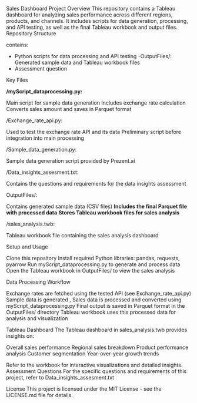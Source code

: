 Sales Dashboard Project
Overview
This repository contains a Tableau dashboard for analyzing sales performance across different regions, products, and channels. It includes scripts for data generation, processing, and API testing, as well as the final Tableau workbook and output files.
Repository Structure

contains:
- Python scripts for data processing and API testing
-OutputFiles/: Generated sample data and Tableau workbook files
- Assessment question

Key Files

**/myScript_dataprocessing.py:**

Main script for sample data generation
Includes exchange rate calculation
Converts sales amount and saves in Parquet format


/Exchange_rate_api.py:

Used to test the exchange rate API and its data
Preliminary script before integration into main processing


/Sample_data_generation.py:

Sample data generation script provided by Prezent.ai


/Data_insights_assesment.txt:

Contains the questions and requirements for the data insights assessment


OutputFiles/:

Contains generated sample data (CSV files)
**Includes the final Parquet file with processed data**
**Stores Tableau workbook files for sales analysis**


/sales_analysis.twb:

Tableau workbook file containing the sales analysis dashboard



Setup and Usage

Clone this repository
Install required Python libraries: pandas, requests, pyarrow
Run myScript_dataprocessing.py to generate and process data
Open the Tableau workbook in OutputFiles/ to view the sales analysis

Data Processing Workflow

Exchange rates are fetched using the tested API (see Exchange_rate_api.py)
Sample data is generated , Sales data is processed and converted using myScript_dataprocessing.py
Final output is saved in Parquet format in the OutputFiles/ directory
Tableau workbook uses this processed data for analysis and visualization

Tableau Dashboard
The Tableau dashboard in sales_analysis.twb provides insights on:

Overall sales performance
Regional sales breakdown
Product performance analysis
Customer segmentation
Year-over-year growth trends

Refer to the workbook for interactive visualizations and detailed insights.
Assessment Questions
For the specific questions and requirements of this project, refer to Data_insights_assesment.txt

License
This project is licensed under the MIT License - see the LICENSE.md file for details.
